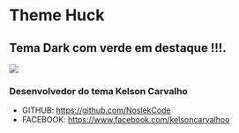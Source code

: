 # Theme Huck 

## Tema Dark com verde em destaque !!!.

![](https://github.com/NoslekCode/draquinho/blob/main/icon.jpeg?raw=true)

### Desenvolvedor do tema Kelson Carvalho

* GITHUB: https://github.com/NoslekCode
* FACEBOOK: https://www.facebook.com/kelsoncarvalhoo

